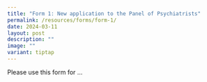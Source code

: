 ```yaml
---
title: "Form 1: New application to the Panel of Psychiatrists"
permalink: /resources/forms/form-1/
date: 2024-03-11
layout: post
description: ""
image: ""
variant: tiptap
---
```

<p>Please use this form for ...</p>